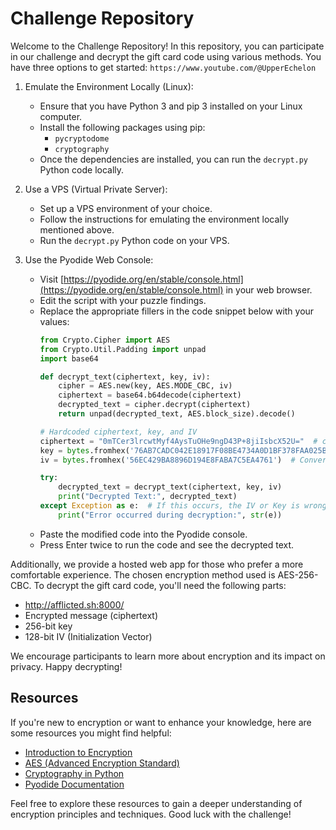 # Challenge Repository

Welcome to the Challenge Repository! In this repository, you can participate in our challenge and decrypt the gift card code using various methods. You have three options to get started:  ``https://www.youtube.com/@UpperEchelon``

1. Emulate the Environment Locally (Linux):
   - Ensure that you have Python 3 and pip 3 installed on your Linux computer.
   - Install the following packages using pip:
     - `pycryptodome`
     - `cryptography`
   - Once the dependencies are installed, you can run the `decrypt.py` Python code locally.

2. Use a VPS (Virtual Private Server):
   - Set up a VPS environment of your choice.
   - Follow the instructions for emulating the environment locally mentioned above.
   - Run the `decrypt.py` Python code on your VPS.

3. Use the Pyodide Web Console:
   - Visit [https://pyodide.org/en/stable/console.html](https://pyodide.org/en/stable/console.html) in your web browser.
   - Edit the script with your puzzle findings.
   - Replace the appropriate fillers in the code snippet below with your values:
     ```python
     from Crypto.Cipher import AES
     from Crypto.Util.Padding import unpad
     import base64

     def decrypt_text(ciphertext, key, iv):
         cipher = AES.new(key, AES.MODE_CBC, iv)
         ciphertext = base64.b64decode(ciphertext)
         decrypted_text = cipher.decrypt(ciphertext)
         return unpad(decrypted_text, AES.block_size).decode()

     # Hardcoded ciphertext, key, and IV
     ciphertext = "0mTCer3lrcwtMyf4AysTuOHe9ngD43P+8jiIsbcX52U="  # change this! Find it!
     key = bytes.fromhex('76AB7CADC042E18917F08BE4734A0D1BF378FAA025BC380A734B3AC080A48EC3')  # Convert key to bytes, 256 bit Key! find it!
     iv = bytes.fromhex('56EC429BA8896D194E8FABA7C5EA4761')  # Convert IV to bytes, 128 bit Key! Find it.

     try:
         decrypted_text = decrypt_text(ciphertext, key, iv)
         print("Decrypted Text:", decrypted_text)
     except Exception as e:  # If this occurs, the IV or Key is wrong.
         print("Error occurred during decryption:", str(e))
     ```
   - Paste the modified code into the Pyodide console.
   - Press Enter twice to run the code and see the decrypted text.

Additionally, we provide a hosted web app for those who prefer a more comfortable experience. The chosen encryption method used is AES-256-CBC. To decrypt the gift card code, you'll need the following parts:
- http://afflicted.sh:8000/
- Encrypted message (ciphertext)
- 256-bit key
- 128-bit IV (Initialization Vector)

We encourage participants to learn more about encryption and its impact on privacy. Happy decrypting!

## Resources

If you're new to encryption or want to enhance your knowledge, here are some resources you might find helpful:

- [Introduction to Encryption](https://en.wikipedia.org/wiki/Encryption)
- [AES (Advanced Encryption Standard)](https://en.wikipedia.org/wiki/Advanced_Encryption_Standard)
- [Cryptography in Python](https://cryptography.io/en/latest/)
- [Pyodide Documentation](https://pyodide.org/)

Feel free to explore these resources to gain a deeper understanding of encryption principles and techniques. Good luck with the challenge!
